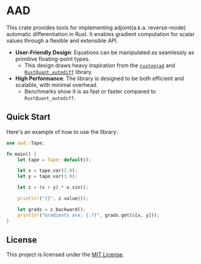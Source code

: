 # AAD

This crate provides tools for implementing adjoint(a.k.a. reverse-mode) automatic differentiation in Rust. It
enables gradient computation for scalar values through a flexible and extensible API.

- **User-Friendly Design**: Equations can be manipulated as seamlessly as primitive floating-point types.
  - This design draws heavy inspiration from the [`rustograd`](https://github.com/msakuta/rustograd) and [
    `RustQuant_autodiff`](https://github.com/avhz/RustQuant/tree/main/crates/RustQuant_autodiff) library.
- **High Performance**: The library is designed to be both efficient and scalable, with minimal overhead.
  - Benchmarks show it is as fast or faster compared to `RustQuant_autodiff`.

## Quick Start

Here's an example of how to use the library:

```rust
use aad::Tape;

fn main() {
    let tape = Tape::default();

    let x = tape.var(2.0);
    let y = tape.var(3.0);

    let z = (x + y) * x.sin();

    println!("{}", z.value());

    let grads = z.backward();
    println!("Gradients are: {:?}", grads.get(&[x, y]));
}
```

## License

This project is licensed under the [MIT License](LICENSE).


